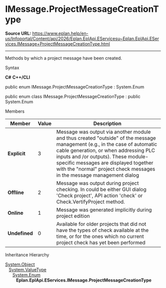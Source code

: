 # IMessage.ProjectMessageCreationType

**Source URL:** https://www.eplan.help/en-us/Infoportal/Content/api/2026/Eplan.EplApi.EServicesu~Eplan.EplApi.EServices.IMessage+ProjectMessageCreationType.html

---

Methods by which a project message have been created.

Syntax

**C#**
**C++/CLI**


public enum IMessage.ProjectMessageCreationType : System.Enum

public enum class IMessage.ProjectMessageCreationType : public System.Enum


Members

| Member | Value | Description |
| --- | --- | --- |
| **Explicit** | 3 | Message was output via another module and thus created "outside" of the message management (e.g., in the case of automatic cable generation, or when addressing PLC inputs and /or outputs). These module-specific messages are displayed together with the "normal" project check messages in the message management dialog |
| **Offline** | 2 | Message was output during project checking. In could be either GUI dialog 'Check project', API action 'check' or Check.VertifyProject method. |
| **Online** | 1 | Message was generated implicitly during project edition |
| **Undefined** | 0 | Available for older projects that did not have the types of check available at the time, or for the ones which no current project check has yet been performed |

Inheritance Hierarchy

[System.Object](#)  
   [System.ValueType](#)  
      [System.Enum](#)  
         **Eplan.EplApi.EServices.IMessage.ProjectMessageCreationType**
